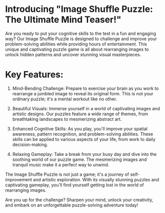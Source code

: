 # Introducing "Image Shuffle Puzzle: The Ultimate Mind Teaser!"

Are you ready to put your cognitive skills to the test in a fun and engaging way? Our Image Shuffle Puzzle is designed to challenge and improve your problem-solving abilities while providing hours of entertainment.
This unique and captivating puzzle game is all about rearranging images to unlock hidden patterns and uncover stunning visual masterpieces.


# Key Features:

1. Mind-Bending Challenge: Prepare to exercise your brain as you work to rearrange a jumbled image to reveal its original form. This is not your ordinary puzzle; it's a mental workout like no other.

2. Beautiful Visuals: Immerse yourself in a world of captivating images and artistic designs. Our puzzles feature a wide range of themes, from breathtaking landscapes to mesmerizing abstract art.

3. Enhanced Cognitive Skills: As you play, you'll improve your spatial awareness, pattern recognition, and problem-solving abilities. These skills can be applied to various aspects of your life, from work to daily decision-making.

4. Relaxing Gameplay: Take a break from your busy day and dive into the soothing world of our puzzle game. The mesmerizing images and tranquil music make it a perfect way to unwind.


The Image Shuffle Puzzle is not just a game; it's a journey of self-improvement and artistic exploration. With its visually stunning puzzles and captivating gameplay, you'll find yourself getting lost in the world of rearranging images.

Are you up for the challenge? Sharpen your mind, unlock your creativity, and embark on an unforgettable puzzle-solving adventure today!
